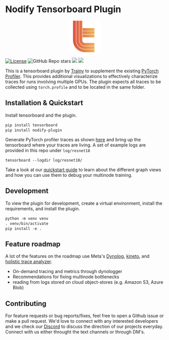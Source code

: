 # Nodify Tensorboard Plugin

<p align="center">
  <img height='100px' src="./assets/trainy.png">
</p>

[![License](https://img.shields.io/badge/License-BSD_3--Clause-blue.svg)](https://opensource.org/licenses/BSD-3-Clause)
![GitHub Repo stars](https://img.shields.io/github/stars/Trainy-ai/nodify?style=social)
[![](https://img.shields.io/badge/Twitter-1DA1F2?style=for-the-badge&logo=twitter&logoColor=white)](https://twitter.com/TrainyAI)
[![](https://dcbadge.vercel.app/api/server/d67CMuKY5V)](https://discord.gg/d67CMuKY5V)

This is a tensorboard plugin by [Trainy](trainy.ai) to supplement the existing [PyTorch Profiler](https://pytorch.org/tutorials/intermediate/tensorboard_profiler_tutorial.html). This provides additional visualizations to effectively characterize traces for runs involving multiple GPUs. The plugin expects all traces to be collected using `torch.profile` and to be located in the same folder.

## Installation & Quickstart

Install tensorboard and the plugin.
```
pip install tensorboard
pip install nodify-plugin
```

Generate PyTorch profiler traces as shown [here](https://pytorch.org/tutorials/recipes/recipes/profiler_recipe.html) and bring up the tensorboard where your traces are living. A set of example logs are provided in this repo under `log/resnet18`

```
tensorboard --logdir log/resnet18/
```

Take a look at our [quickstart guide](https://github.com/Trainy-ai/nodify) to learn about the different graph views and how you can use them to debug your multinode training.

## Development

To view the plugin for development, create a virtual environment, install the requirements, and install the plugin.

```
python -m venv venv
. venv/bin/activate
pip install -e .
``` 

## Feature roadmap

A lot of the features on the roadmap use Meta's [Dynolog](https://developers.facebook.com/blog/post/2022/11/16/dynolog-open-source-system-observability/), [kineto](https://github.com/pytorch/kineto), and [holistic trace analyzer](https://pytorch.org/blog/trace-analysis-for-masses/).

* On-demand tracing and metrics through dynologger
* Recommendations for fixing multinode bottlenecks
* reading from logs stored on cloud object-stores (e.g. Amazon S3, Azure Blob)

## Contributing

For feature requests or bug reports/fixes, feel free to open a Github issue or make a pull request. We'd love to connect with any interested developers and we check our [Discord](https://discord.gg/d67CMuKY5V) to discuss the direction of our projects everyday. Connect with us either throught the text channels or through DM's.
